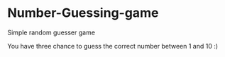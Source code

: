 # Number-Guessing-game
Simple random guesser game 

You have three chance to guess the correct number between 1 and 10 :)
